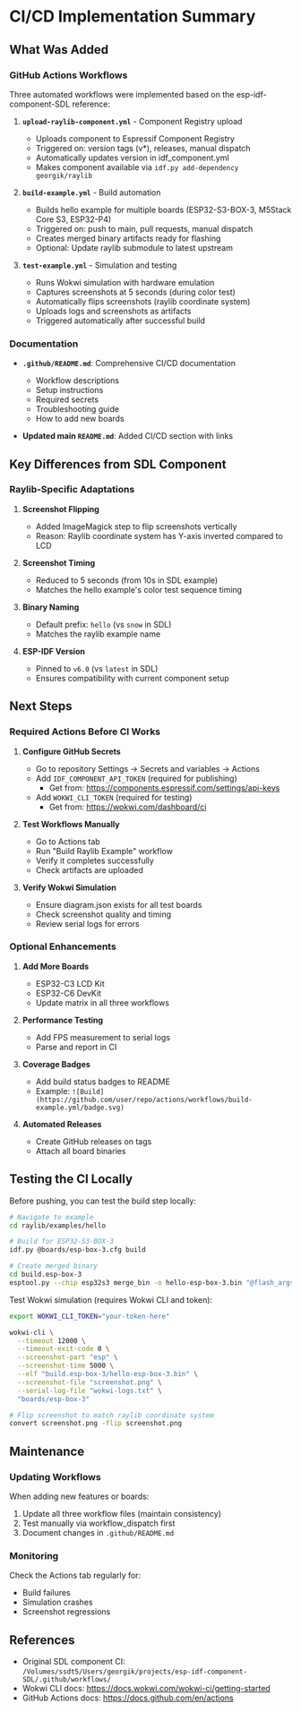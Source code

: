 # CI/CD Implementation Summary

## What Was Added

### GitHub Actions Workflows

Three automated workflows were implemented based on the esp-idf-component-SDL reference:

1. **`upload-raylib-component.yml`** - Component Registry upload
   - Uploads component to Espressif Component Registry
   - Triggered on: version tags (v*), releases, manual dispatch
   - Automatically updates version in idf_component.yml
   - Makes component available via `idf.py add-dependency georgik/raylib`

2. **`build-example.yml`** - Build automation
   - Builds hello example for multiple boards (ESP32-S3-BOX-3, M5Stack Core S3, ESP32-P4)
   - Triggered on: push to main, pull requests, manual dispatch
   - Creates merged binary artifacts ready for flashing
   - Optional: Update raylib submodule to latest upstream

3. **`test-example.yml`** - Simulation and testing
   - Runs Wokwi simulation with hardware emulation
   - Captures screenshots at 5 seconds (during color test)
   - Automatically flips screenshots (raylib coordinate system)
   - Uploads logs and screenshots as artifacts
   - Triggered automatically after successful build

### Documentation

- **`.github/README.md`**: Comprehensive CI/CD documentation
  - Workflow descriptions
  - Setup instructions
  - Required secrets
  - Troubleshooting guide
  - How to add new boards

- **Updated main `README.md`**: Added CI/CD section with links

## Key Differences from SDL Component

### Raylib-Specific Adaptations

1. **Screenshot Flipping**
   - Added ImageMagick step to flip screenshots vertically
   - Reason: Raylib coordinate system has Y-axis inverted compared to LCD

2. **Screenshot Timing**
   - Reduced to 5 seconds (from 10s in SDL example)
   - Matches the hello example's color test sequence timing

3. **Binary Naming**
   - Default prefix: `hello` (vs `snow` in SDL)
   - Matches the raylib example name

4. **ESP-IDF Version**
   - Pinned to `v6.0` (vs `latest` in SDL)
   - Ensures compatibility with current component setup

## Next Steps

### Required Actions Before CI Works

1. **Configure GitHub Secrets**
   - Go to repository Settings → Secrets and variables → Actions
   - Add `IDF_COMPONENT_API_TOKEN` (required for publishing)
     - Get from: https://components.espressif.com/settings/api-keys
   - Add `WOKWI_CLI_TOKEN` (required for testing)
     - Get from: https://wokwi.com/dashboard/ci

2. **Test Workflows Manually**
   - Go to Actions tab
   - Run "Build Raylib Example" workflow
   - Verify it completes successfully
   - Check artifacts are uploaded

3. **Verify Wokwi Simulation**
   - Ensure diagram.json exists for all test boards
   - Check screenshot quality and timing
   - Review serial logs for errors

### Optional Enhancements

1. **Add More Boards**
   - ESP32-C3 LCD Kit
   - ESP32-C6 DevKit
   - Update matrix in all three workflows

2. **Performance Testing**
   - Add FPS measurement to serial logs
   - Parse and report in CI

3. **Coverage Badges**
   - Add build status badges to README
   - Example: `![Build](https://github.com/user/repo/actions/workflows/build-example.yml/badge.svg)`

4. **Automated Releases**
   - Create GitHub releases on tags
   - Attach all board binaries

## Testing the CI Locally

Before pushing, you can test the build step locally:

```bash
# Navigate to example
cd raylib/examples/hello

# Build for ESP32-S3-BOX-3
idf.py @boards/esp-box-3.cfg build

# Create merged binary
cd build.esp-box-3
esptool.py --chip esp32s3 merge_bin -o hello-esp-box-3.bin "@flash_args"
```

Test Wokwi simulation (requires Wokwi CLI and token):

```bash
export WOKWI_CLI_TOKEN="your-token-here"

wokwi-cli \
  --timeout 12000 \
  --timeout-exit-code 0 \
  --screenshot-part "esp" \
  --screenshot-time 5000 \
  --elf "build.esp-box-3/hello-esp-box-3.bin" \
  --screenshot-file "screenshot.png" \
  --serial-log-file "wokwi-logs.txt" \
  "boards/esp-box-3"

# Flip screenshot to match raylib coordinate system
convert screenshot.png -flip screenshot.png
```

## Maintenance

### Updating Workflows

When adding new features or boards:
1. Update all three workflow files (maintain consistency)
2. Test manually via workflow_dispatch first
3. Document changes in `.github/README.md`

### Monitoring

Check the Actions tab regularly for:
- Build failures
- Simulation crashes
- Screenshot regressions

## References

- Original SDL component CI: `/Volumes/ssdt5/Users/georgik/projects/esp-idf-component-SDL/.github/workflows/`
- Wokwi CLI docs: https://docs.wokwi.com/wokwi-ci/getting-started
- GitHub Actions docs: https://docs.github.com/en/actions
